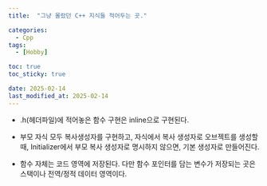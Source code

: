 ```yaml
---
title:  "그냥 몰랐던 C++ 지식들 적어두는 곳." 

categories:
  - Cpp
tags:
  - [Hobby]

toc: true
toc_sticky: true

date: 2025-02-14
last_modified_at: 2025-02-14
---
```


* .h(헤더파일)에 적어놓은 함수 구현은 inline으로 구현된다. 

* 부모 자식 모두 복사생성자를 구현하고, 자식에서 복사 생성자로 오브젝트를 생성할 때, Initializer에서 부모 복사 생성자로 명시하지 않으면, 기본 생성자로 만들어진다. 

* 함수 자체는 코드 영역에 저장된다. 다만 함수 포인터를 담는 변수가 저장되는 곳은 스택이나 전역/정적 데이터 영역이다. 

